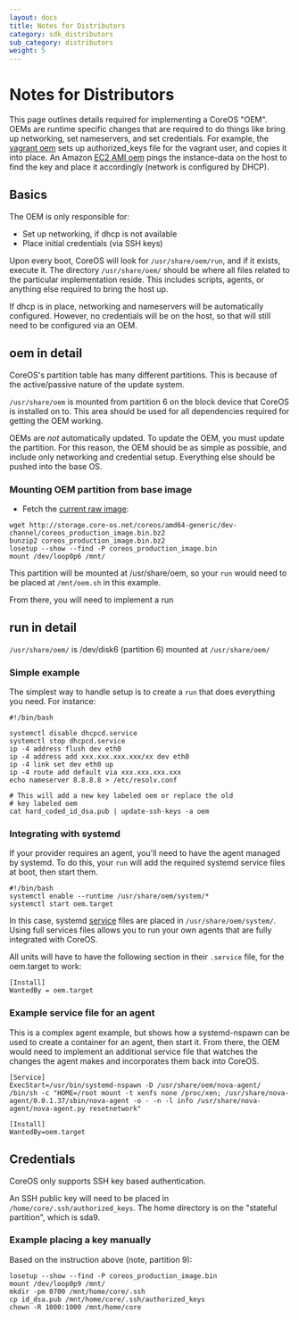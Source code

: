 ```yaml
---
layout: docs
title: Notes for Distributors
category: sdk_distributors
sub_category: distributors
weight: 5
---
```


# Notes for Distributors

This page outlines details required for implementing a CoreOS "OEM".
OEMs are runtime specific changes that are required to do things like bring up networking, set nameservers, and set credentials.
For example, the [vagrant oem][oem-vagrant] sets up authorized_keys file for the vagrant user, and copies it into place.
An Amazon [EC2 AMI oem][oem-ami] pings the instance-data on the host to find the key and place it accordingly (network is configured by DHCP).

[oem-vagrant]: https://github.com/coreos/coreos-overlay/blob/master/coreos-base/oem-vagrant/files/
[oem-ami]: https://github.com/coreos/coreos-overlay/tree/master/coreos-base/oem-ami/files/run

## Basics

The OEM is only responsible for:

* Set up networking, if dhcp is not available
* Place initial credentials (via SSH keys)

Upon every boot, CoreOS will look for `/usr/share/oem/run`, and if it exists, execute it. The directory `/usr/share/oem/` should be where all files related to the particular implementation reside.
This includes scripts, agents, or anything else required to bring the host up.

If dhcp is in place, networking and nameservers will be automatically configured.
However, no credentials will be on the host, so that will still need to be configured via an OEM.


## oem in detail

CoreOS's partition table has many different partitions.
This is because of the active/passive nature of the update system.

`/usr/share/oem` is mounted from partition 6 on the block device that CoreOS is installed on to.
This area should be used for all dependencies required for getting the OEM working.

OEMs are _not_ automatically updated.
To update the OEM, you must update the partition.
For this reason, the OEM should be as simple as possible, and include only networking and credential setup.
Everything else should be pushed into the base OS.

### Mounting OEM partition from base image

* Fetch the [current raw image][coreos-dev-channel-raw]:


```
wget http://storage.core-os.net/coreos/amd64-generic/dev-channel/coreos_production_image.bin.bz2
bunzip2 coreos_production_image.bin.bz2
losetup --show --find -P coreos_production_image.bin
mount /dev/loop0p6 /mnt/
```

This partition will be mounted at /usr/share/oem, so your `run` would need to be placed at `/mnt/oem.sh` in this example.

From there, you will need to implement a run

[coreos-dev-channel-raw]: http://storage.core-os.net/coreos/amd64-generic/dev-channel/coreos_production_image.bin.bz2



## run in detail

`/usr/share/oem/` is /dev/disk6 (partition 6) mounted at `/usr/share/oem/`

### Simple example

The simplest way to handle setup is to create a `run` that does everything you need. For instance:

```
#!/bin/bash

systemctl disable dhcpcd.service
systemctl stop dhcpcd.service
ip -4 address flush dev eth0
ip -4 address add xxx.xxx.xxx.xxx/xx dev eth0
ip -4 link set dev eth0 up
ip -4 route add default via xxx.xxx.xxx.xxx
echo nameserver 8.8.8.8 > /etc/resolv.conf

# This will add a new key labeled oem or replace the old
# key labeled oem
cat hard_coded_id_dsa.pub | update-ssh-keys -a oem
```

### Integrating with systemd

If your provider requires an agent, you'll need to have the agent managed by systemd.
To do this, your `run` will add the required systemd service files at boot, then start them.

```
#!/bin/bash
systemctl enable --runtime /usr/share/oem/system/*
systemctl start oem.target
```

In this case, systemd [service][service-docs] files are placed in `/usr/share/oem/system/`.
Using full services files allows you to run your own agents that are fully integrated with CoreOS.

All units will have to have the following section in their `.service` file, for the oem.target to work:

```
[Install]
WantedBy = oem.target
```

### Example service file for an agent

This is a complex agent example, but shows how a systemd-nspawn can be used to create a container for an agent, then start it.
From there, the OEM would need to implement an additional service file that watches the changes the agent makes and incorporates them back into CoreOS.

```
[Service]
ExecStart=/usr/bin/systemd-nspawn -D /usr/share/oem/nova-agent/ /bin/sh -c "HOME=/root mount -t xenfs none /proc/xen; /usr/share/nova-agent/0.0.1.37/sbin/nova-agent -o - -n -l info /usr/share/nova-agent/nova-agent.py resetnetwork"

[Install]
WantedBy=oem.target
```

[service-docs]: http://www.freedesktop.org/software/systemd/man/systemd.unit.html

## Credentials

CoreOS only supports SSH key based authentication.

An SSH public key will need to be placed in `/home/core/.ssh/authorized_keys`.
The home directory is on the "stateful partition", which is sda9.

### Example placing a key manually

Based on the instruction above (note, partition 9):

```
losetup --show --find -P coreos_production_image.bin
mount /dev/loop0p9 /mnt/
mkdir -pm 0700 /mnt/home/core/.ssh
cp id_dsa.pub /mnt/home/core/.ssh/authorized_keys
chown -R 1000:1000 /mnt/home/core
```
